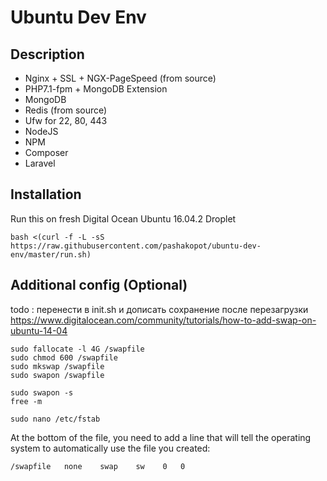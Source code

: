 # Ubuntu Dev Env

## Description

- Nginx + SSL + NGX-PageSpeed (from source)
- PHP7.1-fpm + MongoDB Extension
- MongoDB
- Redis (from source)
- Ufw for 22, 80, 443
- NodeJS
- NPM
- Composer
- Laravel

## Installation
Run this on fresh Digital Ocean Ubuntu 16.04.2 Droplet
```
bash <(curl -f -L -sS https://raw.githubusercontent.com/pashakopot/ubuntu-dev-env/master/run.sh)
```

## Additional config (Optional)

todo : перенести в init.sh и дописать сохранение после перезагрузки https://www.digitalocean.com/community/tutorials/how-to-add-swap-on-ubuntu-14-04
```
sudo fallocate -l 4G /swapfile
sudo chmod 600 /swapfile
sudo mkswap /swapfile
sudo swapon /swapfile

sudo swapon -s
free -m

sudo nano /etc/fstab
```

At the bottom of the file, you need to add a line that will tell the operating system to automatically use the file you created:

```
/swapfile   none    swap    sw    0   0
```
